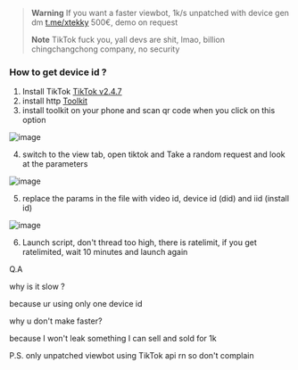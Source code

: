 > **Warning** If you want a faster viewbot, 1k/s unpatched with device gen dm [t.me/xtekky](https://t.me/xtekky) 500€, demo on request
>
> **Note** TikTok fuck you, yall devs are shit, lmao, billion chingchangchong company, no security


### How to get device id ?
1) Install TikTok
[TikTok v2.4.7](https://apkfun.com/down_Tik-Tok-Tok.13358146.html)
2) install http
[Toolkit](https://httptoolkit.tech/)
3) install toolkit on your phone and scan qr code when you click on this option

![image](https://user-images.githubusercontent.com/98614666/181655676-a1fb2e7b-fd8a-49be-87f7-379410357836.png)

4) switch to the view tab, open tiktok and Take a random request and look at the parameters 


![image](https://user-images.githubusercontent.com/98614666/181656101-53be5a8d-1f17-4f29-861b-d48f01e5d635.png)

5) replace the params in the file with video id, device id (did) and iid (install id)

![image](https://user-images.githubusercontent.com/98614666/181656165-1d7cec9b-1331-431f-afba-7f8f901ec19e.png)

6) Launch script, don't thread too high, there is ratelimit, if you get ratelimited, wait 10 minutes and launch again


Q.A

why is it slow ?

because ur using only one device id

why u don't make faster?

because I won't leak something I can sell and sold for 1k


P.S. only unpatched viewbot using TikTok api rn so don't complain
